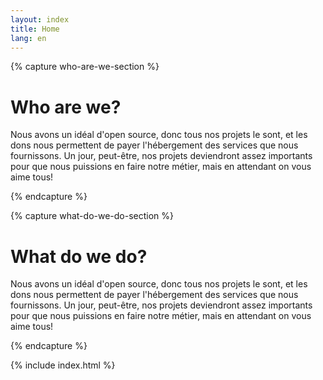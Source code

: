 ```yaml
---
layout: index
title: Home
lang: en
---
```


{% capture who-are-we-section %}

# Who are we?

Nous avons un idéal d'open source, donc tous nos projets le sont, et les dons nous permettent de payer l'hébergement des services que nous fournissons. Un jour, peut-être, nos projets deviendront assez importants pour que nous puissions en faire notre métier, mais en attendant on vous aime tous!

{% endcapture %}

{% capture what-do-we-do-section %}

# What do we do?

Nous avons un idéal d'open source, donc tous nos projets le sont, et les dons nous permettent de payer l'hébergement des services que nous fournissons. Un jour, peut-être, nos projets deviendront assez importants pour que nous puissions en faire notre métier, mais en attendant on vous aime tous!

{% endcapture %}

{% include index.html %}
